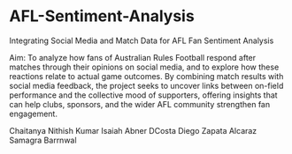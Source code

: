 # AFL-Sentiment-Analysis
Integrating Social Media and Match Data for AFL Fan Sentiment Analysis

Aim: 
To analyze how fans of Australian Rules Football respond after matches through their opinions on social media, and to explore how these reactions relate to actual game outcomes. By combining match results with social media feedback, the project seeks to uncover links between on-field performance and the collective mood of supporters, offering insights that can help clubs, sponsors, and the wider AFL community strengthen fan engagement.

Chaitanya
Nithish Kumar
Isaiah Abner DCosta
Diego Zapata Alcaraz
Samagra Barrnwal
